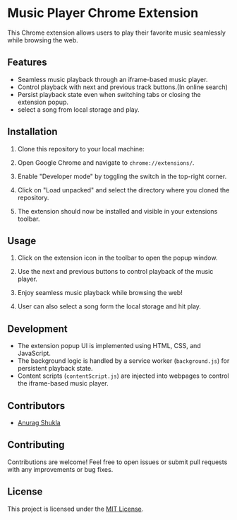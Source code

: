 # Music Player Chrome Extension

This Chrome extension allows users to play their favorite music seamlessly while browsing the web.

## Features

- Seamless music playback through an iframe-based music player.
- Control playback with next and previous track buttons.(In online search)
- Persist playback state even when switching tabs or closing the extension popup.
- select a song from local storage and play.

## Installation

1. Clone this repository to your local machine:

2. Open Google Chrome and navigate to `chrome://extensions/`.

3. Enable "Developer mode" by toggling the switch in the top-right corner.

4. Click on "Load unpacked" and select the directory where you cloned the repository.

5. The extension should now be installed and visible in your extensions toolbar.

## Usage

1. Click on the extension icon in the toolbar to open the popup window.

2. Use the next and previous buttons to control playback of the music player.

3. Enjoy seamless music playback while browsing the web!

4. User can also select a song form the local storage and hit play.

## Development

- The extension popup UI is implemented using HTML, CSS, and JavaScript.
- The background logic is handled by a service worker (`background.js`) for persistent playback state.
- Content scripts (`contentScript.js`) are injected into webpages to control the iframe-based music player.

## Contributors

- [Anurag Shukla](https://github.com/anurag090697)

## Contributing

Contributions are welcome! Feel free to open issues or submit pull requests with any improvements or bug fixes.

## License

This project is licensed under the [MIT License](LICENSE).
